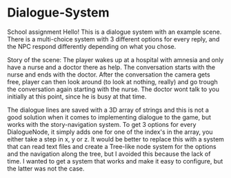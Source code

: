 # Dialogue-System
School assignment
Hello! This is a dialogue system with an example scene. There is a multi-choice system with 3 different options for every reply,
and the NPC respond differently depending on what you chose. 

Story of the scene:
The player wakes up at a hospital with amnesia and only have a nurse and a doctor there as help. The conversation starts with the
nurse and ends with the doctor. After the conversation the camera gets free, player can then look around (to look at nothing, really)
and go trough the conversation again starting with the nurse. The doctor wont talk to you initially at this point, since he is busy at that time.

The dialogue lines are saved with a 3D array of strings and this is not a good solution when it comes to implementing dialogue to the game, but 
works with the story-navigation system. To get 3 options for every DialogueNode, it simply adds one for one of the index's in the array, you
either take a step in x, y or z. 
It would be better to replace this with a system that can read text files and create a Tree-like node system for the options and the navigation
along the tree, but I avoided this because the lack of time. I wanted to get a system that works and make it easy to configure, but the latter 
was not the case.
